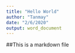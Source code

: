 ```yaml
---
title: "Hello World"
author: "Tanmay"
date: "2/6/2020"
output: word_document
---
```

##This is a markdown file